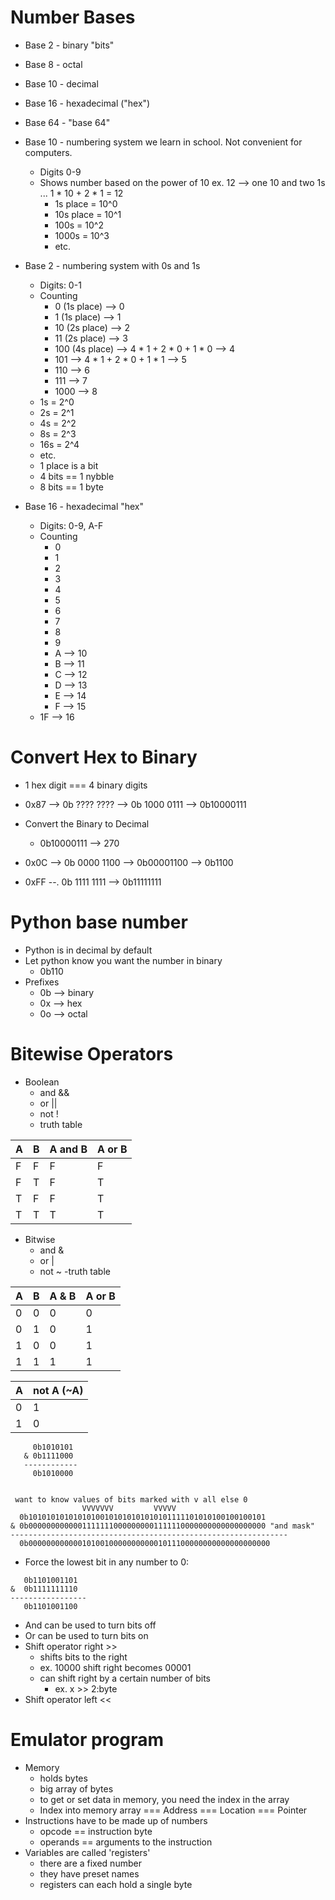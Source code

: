 # Number Bases

- Base 2 - binary "bits"
- Base 8 - octal
- Base 10 - decimal
- Base 16 - hexadecimal ("hex")
- Base 64 - "base 64"

- Base 10 - numbering system we learn in school. Not convenient for computers. 
    - Digits 0-9
    - Shows number based on the power of 10
        ex. 12 --> one 10 and two 1s ... 1 * 10 + 2 * 1 = 12
        - 1s place = 10^0
        - 10s place = 10^1
        - 100s = 10^2
        - 1000s = 10^3
        - etc. 

- Base 2 - numbering system with 0s and 1s
    - Digits: 0-1
    - Counting 
        - 0 (1s place) --> 0
        - 1 (1s place) --> 1
        - 10 (2s place) --> 2
        - 11 (2s place) --> 3
        - 100 (4s place) --> 4 * 1 + 2 * 0 + 1 * 0 --> 4
        - 101 --> 4 * 1 + 2 * 0 + 1 * 1 --> 5
        - 110 --> 6 
        - 111 --> 7
        - 1000 --> 8
    - 1s = 2^0
    - 2s = 2^1
    - 4s = 2^2
    - 8s = 2^3
    - 16s = 2^4
    - etc. 
    - 1 place is a bit
    - 4 bits == 1 nybble
    - 8 bits == 1 byte 

- Base 16 - hexadecimal "hex"
    - Digits: 0-9, A-F
    - Counting
        - 0
        - 1
        - 2
        - 3
        - 4
        - 5
        - 6
        - 7
        - 8
        - 9
        - A --> 10
        - B --> 11
        - C --> 12
        - D --> 13
        - E --> 14
        - F --> 15
    - 1F --> 16
# Convert Hex to Binary
- 1 hex digit === 4 binary digits
- 0x87 --> 0b ???? ???? --> 0b 1000 0111 --> 0b10000111
- Convert the Binary to Decimal
    - 0b10000111 --> 270

- 0x0C --> 0b 0000 1100 --> 0b00001100 --> 0b1100

- 0xFF --. 0b 1111 1111 --> 0b11111111

# Python base number
- Python is in decimal by default  
- Let python know you want the number in binary 
     - 0b110
- Prefixes 
    - 0b --> binary
    - 0x --> hex
    - 0o --> octal 

# Bitewise Operators
- Boolean
    - and &&
    - or ||
    - not !
    - truth table

A | B | A and B | A or B | 
----|----|----- | ---- | 
F | F | F | F | 
F | T | F | T
T | F | F | T
T | T | T  | T

- Bitwise
    - and &
    - or |
    - not ~
    -truth table

A | B | A & B | A or B
----|----|----|----
0 | 0 | 0 | 0 
0 | 1 | 0 | 1
1 | 0 | 0 | 1
1 | 1 | 1 | 1

A | not A (~A)
----|----
0 | 1 
1 | 0 
 
    
```  
     0b1010101
   & 0b1111000
   ------------
     0b1010000


 want to know values of bits marked with v all else 0
                VVVVVVV         VVVVV
  0b10101010101010100101010101010101111101010100100100101
& 0b00000000000011111110000000001111110000000000000000000 "and mask"
--------------------------------------------------------------
  0b000000000000101001000000000001011100000000000000000000

```
- Force the lowest bit in any number to 0:
```
   0b1101001101
&  0b1111111110
-----------------
   0b1101001100 
```

- And can be used to turn bits off
- Or can be used to turn bits on 
- Shift operator right >> 
    - shifts bits to the right 
    - ex. 10000 shift right becomes 00001
    - can shift right by a certain number of bits 
        - ex. x >> 2:byte
- Shift operator left <<

# Emulator program
- Memory 
    - holds bytes
    - big array of bytes 
    - to get or set data in memory, you need the index in the array 
    - Index into memory array === Address === Location === Pointer 
- Instructions have to be made up of numbers 
    - opcode == instruction byte
    - operands == arguments to the instruction
- Variables are called 'registers'
    - there are a fixed number 
    - they have preset names 
    - registers can each hold a single byte 

